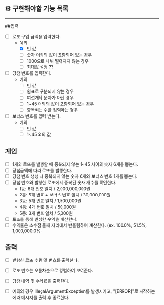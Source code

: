 ## ⚙ 구현해야할 기능 목록
<hr/>

##입력
- [ ] 로또 구입 금액을 입력한다.
  - 예외
    -[x] 빈 값 
    -[ ] 숫자 이외의 값이 포함되어 있는 경우
    -[ ] 1000으로 나눠 떨어지지 않는 경우
    -[ ] 최대값 설정 ??
- [ ] 당첨 번호를 입력한다.
  - 예외
    - [ ] 빈 값
    - [ ] 쉼표로 구분되지 않는 경우
    - [ ] 여섯개의 문자가 아닌 경우
    - [ ] 1~45 이외의 값이 포함되어 있는 경우
    - [ ] 중복되는 수를 입력하는 경우
- [ ] 보너스 번호를 입력 받는다.
  - 예외
    - [ ] 빈 값
    - [ ] 1~45 외의 값 

## 게임
- [ ] 1개의 로또를 발행할 때 중복되지 않는 1~45 사이의 숫자 6개를 뽑는다.
- [ ] 당첨금액에 따라 로또를 발행한다.
- [ ] 당첨 번호 생성 시 중복되지 않는 숫자 6개와 보너스 번호 1개를 뽑는다.
- [ ] 당첨 번호와 발행한 로또에서 중복된 숫자 개수를 확인한다.
  - 1등: 6개 번호 일치 / 2,000,000,000원
  - 2등: 5개 번호 + 보너스 번호 일치 / 30,000,000원
  - 3등: 5개 번호 일치 / 1,500,000원
  - 4등: 4개 번호 일치 / 50,000원
  - 5등: 3개 번호 일치 / 5,000원
- [ ] 로또를 통해 발생한 수익을 계산한다.
- [ ] 수익률은 소수점 둘째 자리에서 반올림하여 계산한다. (ex. 100.0%, 51.5%, 1,000,000.0%)
    
## 출력
- [ ] 발행한 로또 수량 및 번호를 출력한다. 
- [ ] 로또 번호는 오름차순으로 정렬하여 보여준다.
- [ ] 당첨 내역 및 수익률을 출력한다.
- [ ] 예외의 경우 IllegalArgumentException를 발생시키고, "[ERROR]"로 시작하는 에러 메시지를 출력 후 종료한다. 


